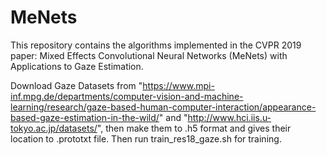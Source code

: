 # MeNets

This repository contains the algorithms implemented in the CVPR 2019 paper: Mixed Effects Convolutional Neural Networks (MeNets) with Applications to Gaze Estimation.

Download Gaze Datasets from "https://www.mpi-inf.mpg.de/departments/computer-vision-and-machine-learning/research/gaze-based-human-computer-interaction/appearance-based-gaze-estimation-in-the-wild/" and "http://www.hci.iis.u-tokyo.ac.jp/datasets/", then make them to .h5 format and gives their location to .prototxt file. Then run train_res18_gaze.sh for training.

